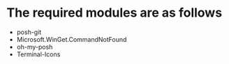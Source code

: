 # The required modules are as follows
* posh-git
* Microsoft.WinGet.CommandNotFound
* oh-my-posh
* Terminal-Icons
